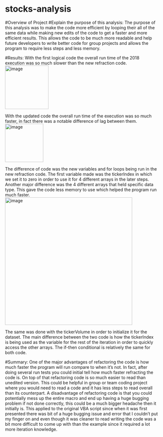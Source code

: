 # stocks-analysis

#Overview of Project 
#Explain the purpose of this analysis:
	The purpose of this analysis was to make the code more efficient by looping their all of the same data while making new edits of the code to get a faster and more efficient results. This allows the code to be much more readable and help future developers to write better code for group projects and allows the program to require less steps and less memory.  

#Results: 
With the first logical code the overall run time of the 2018 execution was so much slower than the new refraction code. 
<img width="143" alt="image" src="https://user-images.githubusercontent.com/96555487/149686590-e9ce5362-8217-4317-badc-6637dd03be5a.png">

With the updated code the overall run time of the execution was so much faster, in fact there was a notable difference of lag between them.
<img width="126" alt="image" src="https://user-images.githubusercontent.com/96555487/149686610-be6fd008-fc4c-4124-9cdb-bc36c47b6fc7.png">

The difference of code was the new variables and for loops being run in the new refraction code. The first variable made was the tickerIndex in which we set it to zero in order to use it for 4 different arrays in the later steps. Another major difference was the 4 different arrays that held specific data type. This gave the code less memory to use which helped the program run much faster.
<img width="419" alt="image" src="https://user-images.githubusercontent.com/96555487/149686662-6af945e5-5277-4169-b6c2-9a71bda8859d.png">

The same was done with the tickerVolume in order to initialize it for the dataset. The main difference between the two code is how the tickerIndex is being used as the variable for the rest of the iteration in order to quickly access the other arrays. The if-then conditional is relatively the same for both code.  

#Summary:
One of the major advantages of refactoring the code is how much faster the program will run compare to when it’s not. In fact, after doing several run tests you could initial tell how much faster refracting the code is. On top of that refactoring code is so much easier to read than unedited version. This could be helpful in group or team coding project where you would need to read a code and it has less steps to read overall than its counterpart. A disadvantage of refactoring code is that you could potentially mess up the entire macro and end up having a huge bugging problem if not done correctly, this could be a much bigger headache then it initially is. 
This applied to the original VBA script since when it was first presented there was bit of a huge bugging issue and error that I couldn’t put my finger on and even though it was cleaner to read writing the code was a bit more difficult to come up with than the example since it required a lot more iteration knowledge. 
